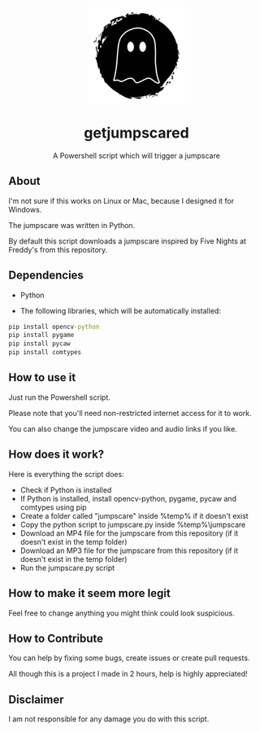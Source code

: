 <div align="center">
    <img src="media/logo.png" width="192" height="192" style="display: block; margin: 0 auto"/>
    <h1>getjumpscared</h1>
    <p>A Powershell script which will trigger a jumpscare</p>
</div>

## About   

I'm not sure if this works on Linux or Mac, because I designed it for Windows. 

The jumpscare was written in Python.  

By default this script downloads a jumpscare inspired by Five Nights at Freddy's from this repository.

## Dependencies

- Python  

- The following libraries, which will be automatically installed:  

```bat
pip install opencv-python
pip install pygame
pip install pycaw
pip install comtypes
```

## How to use it

Just run the Powershell script.  

Please note that you'll need non-restricted internet access for it to work.  

You can also change the jumpscare video and audio links if you like.

## How does it work?

Here is everything the script does:  

- Check if Python is installed  
- If Python is installed, install opencv-python, pygame, pycaw and comtypes using pip  
- Create a folder called "jumpscare" inside %temp% if it doesn't exist  
- Copy the python script to jumpscare.py inside %temp%\jumpscare  
- Download an MP4 file for the jumpscare from this repository (if it doesn't exist in the temp folder)  
- Download an MP3 file for the jumpscare from this repository (if it doesn't exist in the temp folder)  
- Run the jumpscare.py script  

## How to make it seem more legit

Feel free to change anything you might think could look suspicious.  

## How to Contribute

You can help by fixing some bugs, create issues or create pull requests.  

All though this is a project I made in 2 hours, help is highly appreciated!

## Disclaimer

I am not responsible for any damage you do with this script.
